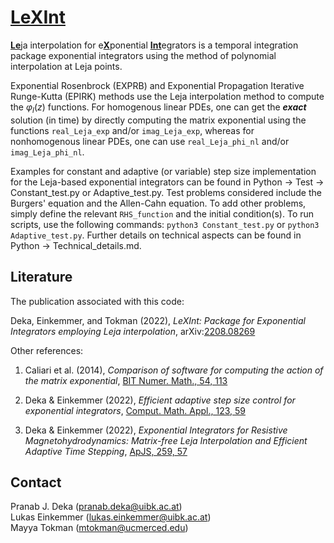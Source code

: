 #  [LeXInt](#)

[**Le**](#)ja interpolation for e[**X**](#)ponential [**Int**](#)egrators is a temporal integration package exponential integrators using the method of polynomial interpolation at Leja points.

Exponential Rosenbrock (EXPRB) and Exponential Propagation Iterative Runge-Kutta (EPIRK) methods use the Leja interpolation method to compute the $\varphi_l(z)$ functions. For homogenous linear PDEs, one can get the ***exact*** solution (in time) by directly computing the matrix exponential using the functions ``real_Leja_exp`` and/or ``imag_Leja_exp``, whereas for nonhomogenous linear PDEs, one can use ``real_Leja_phi_nl`` and/or ``imag_Leja_phi_nl``.

Examples for constant and adaptive (or variable) step size implementation for the Leja-based exponential integrators can be found in Python -> Test -> Constant_test.py or Adaptive_test.py. Test problems considered include the Burgers' equation and the Allen-Cahn equation. To add other problems, simply define the relevant ``RHS_function`` and the initial condition(s).  To run scripts, use the following commands: `python3 Constant_test.py` or `python3 Adaptive_test.py`. Further details on technical aspects can be found in Python -> Technical_details.md.


## Literature
The publication associated with this code:

Deka, Einkemmer, and Tokman (2022), *LeXInt: Package for Exponential Integrators employing Leja interpolation*, arXiv:[2208.08269](
https://doi.org/10.48550/arXiv.2208.08269)

Other references:
1. Caliari et al. (2014), *Comparison of software for computing the action of the matrix exponential*, [BIT Numer. Math., 54, 113](https://doi.org/10.1007/s10543-013-0446-0)

2. Deka \& Einkemmer (2022), *Efficient adaptive step size control for exponential integrators*, [Comput. Math. Appl., 123, 59](https://doi.org/10.1016/j.camwa.2022.07.011)

3. Deka \& Einkemmer (2022), *Exponential Integrators for Resistive Magnetohydrodynamics: Matrix-free Leja Interpolation and Efficient Adaptive Time Stepping*, [ApJS, 259, 57](https://doi.org/10.3847/1538-4365/ac5177)

## Contact
Pranab J. Deka  (<pranab.deka@uibk.ac.at>) <br />
Lukas Einkemmer (<lukas.einkemmer@uibk.ac.at>) <br />
Mayya Tokman  (<mtokman@ucmerced.edu>)

